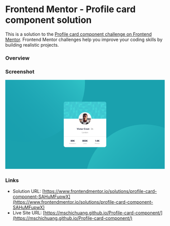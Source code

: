 # Frontend Mentor - Profile card component solution

This is a solution to the [Profile card component challenge on Frontend Mentor](https://www.frontendmentor.io/challenges/profile-card-component-cfArpWshJ). Frontend Mentor challenges help you improve your coding skills by building realistic projects.

### Overview

### Screenshot

![](./screenshot.png)

### Links

- Solution URL: [https://www.frontendmentor.io/solutions/profile-card-component-SAHuMFupwX](https://www.frontendmentor.io/solutions/profile-card-component-SAHuMFupwX)
- Live Site URL: [https://mschichuang.github.io/Profile-card-component/](https://mschichuang.github.io/Profile-card-component/)
